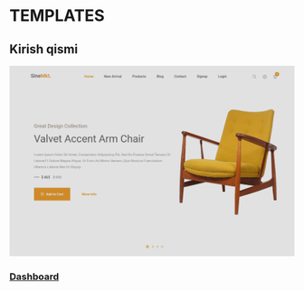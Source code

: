 # TEMPLATES

## Kirish qismi
![Kirish qismi](../static/images/readme-imges/home-img.png)

### [Dashboard](https://github.com/Bekzodbek2006/furn-master/tree/main/templates/dashboard)